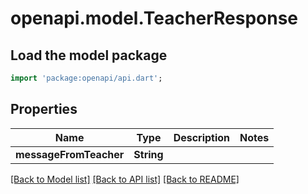 # openapi.model.TeacherResponse

## Load the model package
```dart
import 'package:openapi/api.dart';
```

## Properties
Name | Type | Description | Notes
------------ | ------------- | ------------- | -------------
**messageFromTeacher** | **String** |  | 

[[Back to Model list]](../README.md#documentation-for-models) [[Back to API list]](../README.md#documentation-for-api-endpoints) [[Back to README]](../README.md)


